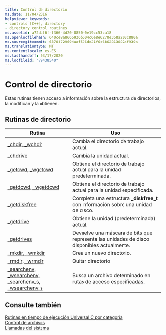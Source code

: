 ```yaml
---
title: Control de directorio
ms.date: 11/04/2016
helpviewer_keywords:
- controls [C++], directory
- directory control routines
ms.assetid: a72dcf6f-f366-4d20-8850-0e19cc53ca18
ms.openlocfilehash: 640ce8a8665936b604c6e8e6270e358a200c880a
ms.sourcegitcommit: 63784729604aaf526de21f6c6b62813882af930a
ms.translationtype: MT
ms.contentlocale: es-ES
ms.lasthandoff: 03/17/2020
ms.locfileid: "79438540"
---
```

# <a name="directory-control"></a>Control de directorio

Estas rutinas tienen acceso a información sobre la estructura de directorios, la modifican y la obtienen.

## <a name="directory-control-routines"></a>Rutinas de directorio

|Rutina|Uso|
|-------------|---------|
|[_chdir, _wchdir](../c-runtime-library/reference/chdir-wchdir.md)|Cambia el directorio de trabajo actual.|
|[_chdrive](../c-runtime-library/reference/chdrive.md)|Cambia la unidad actual.|
|[_getcwd, _wgetcwd](../c-runtime-library/reference/getcwd-wgetcwd.md)|Obtiene el directorio de trabajo actual para la unidad predeterminada.|
|[_getdcwd, _wgetdcwd](../c-runtime-library/reference/getdcwd-wgetdcwd.md)|Obtiene el directorio de trabajo actual para la unidad especificada.|
|[_getdiskfree](../c-runtime-library/reference/getdiskfree.md)|Completa una estructura **_diskfree_t** con información sobre una unidad de disco.|
|[_getdrive](../c-runtime-library/reference/getdrive.md)|Obtiene la unidad (predeterminada) actual.|
|[_getdrives](../c-runtime-library/reference/getdrives.md)|Devuelve una máscara de bits que representa las unidades de disco disponibles actualmente.|
|[_mkdir, _wmkdir](../c-runtime-library/reference/mkdir-wmkdir.md)|Crea un nuevo directorio.|
|[_rmdir, _wrmdir](../c-runtime-library/reference/rmdir-wrmdir.md)|Quitar directorio|
|[_searchenv, _wsearchenv](../c-runtime-library/reference/searchenv-wsearchenv.md), [_searchenv_s, _wsearchenv_s](../c-runtime-library/reference/searchenv-s-wsearchenv-s.md)|Busca un archivo determinado en rutas de acceso especificadas.|

## <a name="see-also"></a>Consulte también

[Rutinas en tiempo de ejecución Universal C por categoría](../c-runtime-library/run-time-routines-by-category.md)<br/>
[Control de archivos](../c-runtime-library/file-handling.md)<br/>
[Llamadas del sistema](../c-runtime-library/system-calls.md)<br/>
